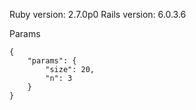 Ruby version: 2.7.0p0
Rails version: 6.0.3.6

Params
```
{
    "params": {
        "size": 20,
	    "n": 3
    }
}
```
